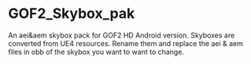 # GOF2_Skybox_pak
An aei&amp;aem skybox pack for GOF2 HD Android version.
Skyboxes are converted from UE4 resources. Rename them and replace the aei & aem files in obb of the skybox you want to want to change.
